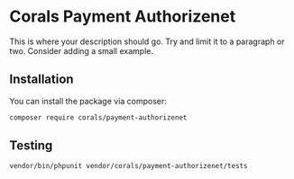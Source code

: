 # Corals Payment Authorizenet

This is where your description should go. Try and limit it to a paragraph or two. Consider adding a small example.

## Installation

You can install the package via composer:

```bash
composer require corals/payment-authorizenet
```

## Testing

```bash
vendor/bin/phpunit vendor/corals/payment-authorizenet/tests 
```
